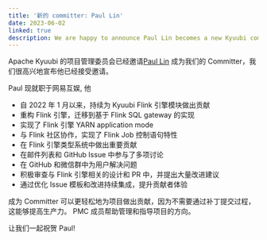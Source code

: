 ```yaml
---
title: '新的 committer: Paul Lin'
date: 2023-06-02
linked: true
description: We are happy to announce Paul Lin becomes a new Kyuubi committer.
---
```

<!---
  Licensed under the Apache License, Version 2.0 (the "License");
  you may not use this file except in compliance with the License.
  You may obtain a copy of the License at

   http://www.apache.org/licenses/LICENSE-2.0

  Unless required by applicable law or agreed to in writing, software
  distributed under the License is distributed on an "AS IS" BASIS,
  WITHOUT WARRANTIES OR CONDITIONS OF ANY KIND, either express or implied.
  See the License for the specific language governing permissions and
  limitations under the License. See accompanying LICENSE file.
-->

Apache Kyuubi 的项目管理委员会已经邀请[Paul Lin](https://github.com/link3280)
成为我们的 Committer，我们很高兴地宣布他已经接受邀请。

Paul 现就职于网易互娱, 他

- 自 2022 年 1 月以来，持续为 Kyuubi Flink 引擎模块做出贡献
- 重构 Flink 引擎，迁移到基于 Flink SQL gateway 的实现
- 实现了 Flink 引擎 YARN application mode
- 与 Flink 社区协作，实现了 Flink Job 控制语句特性
- 在 Flink 引擎类型系统中做出重要贡献
- 在邮件列表和 GitHub Issue 中参与了多项讨论
- 在 GitHub 和微信群中为用户解决问题
- 积极审查与 Flink 引擎相关的设计和 PR 中，并提出大量改进建议
- 通过优化 Issue 模板和改进持续集成，提升贡献者体验

成为 Committer 可以更轻松地为项目做出贡献，因为不需要通过补丁提交过程，这能够提高生产力。
PMC 成员帮助管理和指导项目的方向。

让我们一起祝贺 Paul!
